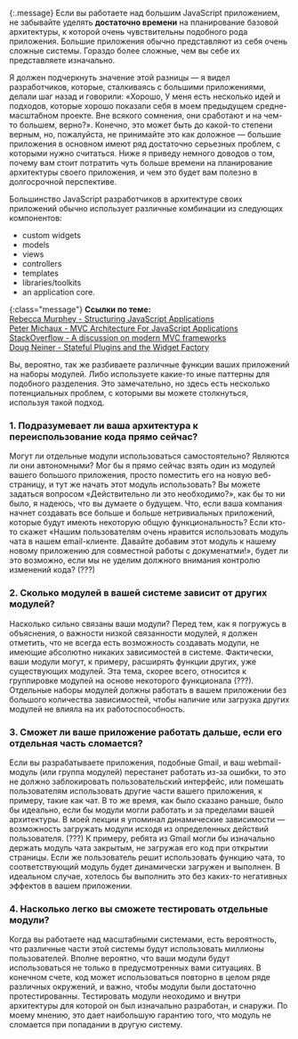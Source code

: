 <!-- ### Давайте обсудим вашу существующую архитектуру -->

{:.message}
Если вы работаете над большим JavaScript приложением, не забывайте уделять 
**достаточно времени** на планирование базовой архитектуры, к которой очень
чувствительны подобного рода приложения. Большие приложения обычно представляют
из себя очень сложные системы. Гораздо более сложные, чем вы себе их
представляете изначально.

Я должен подчеркнуть значение этой разницы — я видел разработчиков, которые,
сталкиваясь с большими приложениями, делали шаг назад и говорили: «Хорошо,
У меня есть несколько идей и подходов, которые хорошо показали себя в моем
предыдущем средне-масштабном проекте. Вне всякого сомнения, они сработают и
на чем-то большем, верно?». Конечно, это может быть до какой-то степени верным,
но, пожалуйста, не принимайте это как доложное — большие приложения в основном
имеют ряд достаточно серьезных проблем, с которыми нужно считаться. Ниже я
приведу немного доводов о том, почему вам стоит потратить чуть больше времени 
на планирование архитектуры своего приложения, и чем это будет вам полезно
в долгосрочной перспективе.

Большинство JavaScript разработчиков в архитектуре своих приложений обычно
использует различные комбинации из следующих компонентов:

*   custom widgets
*   models
*   views
*   controllers
*   templates
*   libraries/toolkits
*   an application core.

{:class="message"}
**Ссылки по теме:**  
[Rebecca Murphey - Structuring JavaScript Applications][1]  
[Peter Michaux - MVC Architecture For JavaScript Applications][2]  
[StackOverflow - A discussion on modern MVC frameworks][3]  
[Doug Neiner - Stateful Plugins and the Widget Factory][4]  


Вы, вероятно, так же разбиваете различные функции ваших приложений на наборы
модулей. Либо используете какие-то иные паттерны для подобного разделения. Это
замечательно, но здесь есть несколько потенциальных проблем, с которыми вы
можете столкнуться, используя такой подход.


### 1. Подразумевает ли ваша архитектура к переиспользование кода прямо сейчас?

Могут ли отдельные модули использоваться самостоятельно? Являются ли они
автономными? Мог бы я прямо сейчас взять один из модулей вашего большого 
приложения, просто поместить его на новую веб-страницу, и тут же начать этот
модуль использовать? Вы можете задаться вопросом «Действительно ли это
необходимо?», как бы то ни было, я надеюсь, что вы думаете о будущем. Что, 
если ваша компания начнет создавать все больше и больше нетривиальных
приложений, которые будут имеють некоторую общую функциональность? Если кто-то
скажет «Нашим пользователям очень нравится использовать модуль чата в нашем
email-клиенте. Давайте добавим этот модуль к нашему новому приложению для
совместной работы с докуменатми!», будет ли это возможно, если мы не уделим
должного внимания контролю изменений кода? (???)


### 2. Сколько модулей в вашей системе зависит от других модулей?

Насколько сильно связаны ваши модули? Перед тем, как я погружусь в объяснения,
о важности низкой связанности модулей, я должен отметить, что не всегда есть
возможность создавать модули, не имеющие абсолютно никаких зависимостей
в системе. Фактически, ваши модули могут, к примеру, расширять функции других, 
уже существующих модулей. Эта тема, скорее всего, относится к группировке
модулей на основе некоторого функционала (???). Отдельные наборы модулей 
должны работать в вашем приложении без большого количества зависимостей, чтобы 
наличие или загрузка других модулей не влияла на их работоспособность.


### 3. Сможет ли ваше приложение работать дальше, если его отдельная часть сломается?

Если вы разрабатываете приложения, подобные Gmail, и ваш webmail-модуль (или 
группа модулей) перестанет работать из-за ошибки, то это не должно заблокировать
пользовательский интерфейс, или помешать пользователям использовать другие части
вашего приложения, к примеру, такие как чат. В то же время, как было сказано
раньше, было бы идеально, если бы модули могли работать и за пределами вашей
архитектуры. В моей лекции я упоминал динамические зависимости — возможность
загружать модули исходя из определенных действий пользователя. (???) К примеру,
ребята из Gmail могли бы изначально держать модуль чата закрытым, не загружая его
код при открытии страницы. Если же пользователь решит использовать функцию чата,
то соответствующий модуль будет динамически загружен и выполнен. В идеальном
случае, хотелось бы выполнить это без каких-то негативных эффектов в вашем
приложении.


### 4. Насколько легко вы сможете тестировать отдельные модули?

Когда вы работаете над масштабными системами, есть вероятность, что
различные части этой системы будут использовать миллионы пользователей.
Вполне вероятно, что ваши модули будут использоваться не только
в предусмотренных вами ситуациях. В конечном счете, код может использоваться
повторно в целом ряде различных окружений, и важно, чтобы модули были достаточно
протестированны. Тестировать модули неоходимо и внутри архитектуры для которой
он был изначально разработан, и снаружи. По моему мнению, это дает наибольшую
гарантию того, что модуль не сломается при попадании в другую систему.

[1]: http://blog.rebeccamurphey.com/code-org-take-2-structuring-javascript-applic
[2]: http://michaux.ca/articles/mvc-architecture-for-javascript-applications
[3]: http://stackoverflow.com/questions/5112899/knockout-js-vs-backbone-js-vs
[4]: http://msdn.microsoft.com/en-us/scriptjunkie/ff706600
